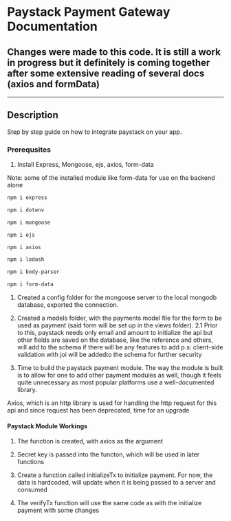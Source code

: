 # Paystack Payment Gateway Documentation

## Changes were made to this code. It is still a work in progress but it definitely is coming together after some extensive reading of several docs (axios and formData)

---

## Description

Step by step guide on how to integrate paystack on your app.

### Prerequsites

1. Install Express, Mongoose, ejs, axios, form-data

Note: some of the installed module like form-data for use on the backend alone

``` javascript
npm i express
```

``` javascript
npm i dotenv
```

``` javascript
npm i mongoose
```

``` javascript
npm i ejs
```

``` javascript
npm i axios
```

``` javascript
npm i lodash
```

``` javascript
npm i body-parser
```

``` javascript
npm i form-data
```

1. Created a config folder for the mongoose server to the local mongodb database, exported the connection.

2. Created a models folder, with the payments model file for the form to be used as payment (said form will be set up in the views folder).
2.1 Prior to this, paystack needs only email and amount to initialize the api but other fields are saved on the database, like the reference and others, will add to the schema if there will be any features to add
p.s: client-side validation with joi will  be addedto the schema for further security

3. Time to build the paystack payment module. The way the module is built is to allow for one to add other payment modules as well, though it feels quite unnecessary as most popular platforms use a well-documented library.

Axios, which is an http library is used for handling the http request for this api and since request has been deprecated, time for an upgrade

#### Paystack Module Workings

1. The function is created, with axios as the argument

1. Secret key is passed  into the functon, which will be used in later functions

1. Create a function called initializeTx to initialize payment. For now, the data is hardcoded, will update when it is being passed to a server and consumed

1. The verifyTx function will use the same code as with the initialize payment with some changes

<!-- 1. Head over to your index file and create an express server, making sure to require the necessary packages to use.

1. Split your code into several files and folders using the MVC approach. The routes folder will contain the  routes, which will be exported for use to the index/express application, the most work will be in the controllers folder.

The following applications and libraries will be needed;

1. Axios - This package is for making HTTP request to the endpoint

1. Paystack Module - It is required. Do note that Axios comes before the wrapper or it will throw an error

1. Lodash - Lodash for selecting specific properties in the request body without writing long lines of code to get to the property to use.

1. The payment model is imported.

1. Set up your ejs file to render a form. For styling, create a public folder for holding static files (HTML, CSS, Javascript).
*Note* - The form submits to paystack/pay which means a POST route has to be created

 The POST route steps below

   1. The lodash object function pick() is used to select some of the fields (email, amount, full_name) from the body that was sent in the post request from the form submission.

``` javascript
const form = _.pick(req.body, ['full_name', 'email', 'amount']);
```

1. Reading Paystack API docs, it accepts email and amount for a once off payment, but provides another property to store our own defined properties for the payment transaction: **metadata property.**

1. Next we reassign the full_name to the metadata property of the form object to help secure the name on paystack.

``` javascript
form.metadata = {
      full_name: form.full_name
   }
   ```

   The next thing we do is to convert the amount to kobo as paystack only accepts values in kobo.

   ``` javascript
   form.amount *= 100;
   ```

   Finally, the initPayment() is called, passing in the form object and call back as we defined earlier in the paystack module.

If no error it converts the body of the response to a JavaScript object using the JSON.parse().

We then pick the authorization_url sent back by paystack and redirect the payer to paystack to enter payment details; calling redirect on the app response object.

After the donor’s interaction with paystack, the donor is redirected back to our application. In order to handle this, paystack gives us the privilege to set the callback url after interaction with it. We can set this in our paystack dashboard. Head on to paystack and go to settings, then to the API keys and Webhook tab.

### Tests Done

1. GET route to render the ejs form - successful

### Errors Encountered

1. ejs not properly served fix

``` javascript
app.set('view engine', 'ejs');
```

Don't forget to use 'ejs'. -->
